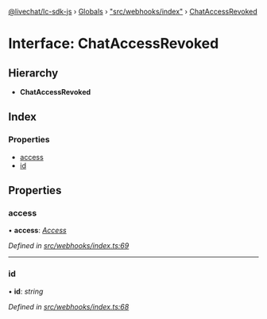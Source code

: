 [@livechat/lc-sdk-js](../README.md) › [Globals](../globals.md) › ["src/webhooks/index"](../modules/_src_webhooks_index_.md) › [ChatAccessRevoked](_src_webhooks_index_.chataccessrevoked.md)

# Interface: ChatAccessRevoked

## Hierarchy

* **ChatAccessRevoked**

## Index

### Properties

* [access](_src_webhooks_index_.chataccessrevoked.md#access)
* [id](_src_webhooks_index_.chataccessrevoked.md#id)

## Properties

###  access

• **access**: *[Access](_src_objects_index_.access.md)*

*Defined in [src/webhooks/index.ts:69](https://github.com/livechat/lc-sdk-js/blob/04572ce/src/webhooks/index.ts#L69)*

___

###  id

• **id**: *string*

*Defined in [src/webhooks/index.ts:68](https://github.com/livechat/lc-sdk-js/blob/04572ce/src/webhooks/index.ts#L68)*
